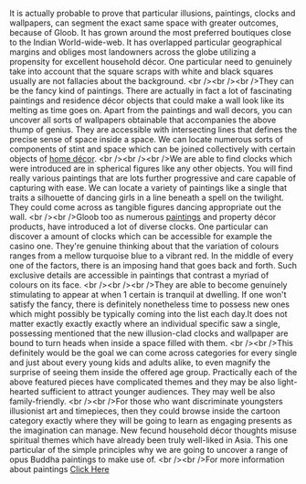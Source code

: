 It is actually probable to prove that particular illusions, paintings,
clocks and wallpapers, can segment the exact same space with greater
outcomes, because of Gloob. It has grown around the most preferred
boutiques close to the Indian World-wide-web. It has overlapped
particular geographical margins and obliges most landowners across the
globe utilizing a propensity for excellent household décor. One
particular need to genuinely take into account that the square scraps
with white and black squares usually are not fallacies about the
background. \<br /\>\<br /\>\<br /\>They can be the fancy kind of
paintings. There are actually in fact a lot of fascinating paintings and
residence décor objects that could make a wall look like its melting as
time goes on. Apart from the paintings and wall decors, you can uncover
all sorts of wallpapers obtainable that accompanies the above thump of
genius. They are accessible with intersecting lines that defines the
precise sense of space inside a space. We can locate numerous sorts of
components of stint and space which can be joined collectively with
certain objects of [home décor](http://www.gloob.in). \<br /\>\<br
/\>\<br /\>We are able to find clocks which were introduced are in
spherical figures like any other objects. You will find really various
paintings that are lots further progressive and care capable of
capturing with ease. We can locate a variety of paintings like a single
that traits a silhouette of dancing girls in a line beneath a spell on
the twilight. They could come across as tangible figures dancing
appropriate out the wall. \<br /\>\<br /\>Gloob too as numerous
[paintings](http://www.gloob.in/walldecor.html) and property décor
products, have introduced a lot of diverse clocks. One particular can
discover a amount of clocks which can be accessible for example the
casino one. They're genuine thinking about that the variation of colours
ranges from a mellow turquoise blue to a vibrant red. In the middle of
every one of the factors, there is an imposing hand that goes back and
forth. Such exclusive details are accessible in paintings that contrast
a myriad of colours on its face. \<br /\>\<br /\>\<br /\>They are able
to become genuinely stimulating to appear at when 1 certain is tranquil
at dwelling. If one won't satisfy the fancy, there is definitely
nonetheless time to possess new ones which might possibly be typically
coming into the list each day.It does not matter exactly exactly exactly
where an individual specific saw a single, possessing mentioned that the
new illusion-clad clocks and wallpaper are bound to turn heads when
inside a space filled with them. \<br /\>\<br /\>This definitely would
be the goal we can come across categories for every single and just
about every young kids and adults alike, to even magnify the surprise of
seeing them inside the offered age group. Practically each of the above
featured pieces have complicated themes and they may be also
light-hearted sufficient to attract younger audiences. They may well be
also family-friendly. \<br /\>\<br /\>For those who want discriminate
youngsters illusionist art and timepieces, then they could browse inside
the cartoon category exactly where they will be going to learn as
engaging presents as the imagination can manage. New fecund household
décor thoughts misuse spiritual themes which have already been truly
well-liked in Asia. This one particular of the simple principles why we
are going to uncover a range of opus Buddha paintings to make use of.
\<br /\>\<br /\>For more information about paintings [Click
Here](http://www.gloob.in/)
